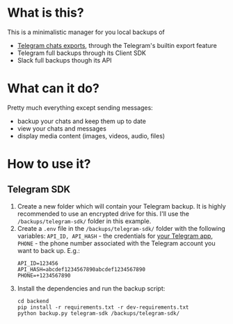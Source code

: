 # What is this?

This is a minimalistic manager for you local backups of

- [Telegram chats exports](https://telegram.org/blog/export-and-more), through the Telegram's builtin export feature
- Telegram full backups through its Client SDK
- Slack full backups though its API

# What can it do?

Pretty much everything except sending messages:

- backup your chats and keep them up to date
- view your chats and messages
- display media content (images, videos, audio, files)

# How to use it?

## Telegram SDK

1. Create a new folder which will contain your Telegram backup. It is highly recommended to use an encrypted drive for
   this. I'll use the `/backups/telegram-sdk/` folder in this example.
2. Create a `.env` file in the `/backups/telegram-sdk/` folder with the following variables:
   `API_ID, API_HASH` - the credentials
   for [your Telegram app](https://core.telegram.org/api/obtaining_api_id#obtaining-api-id), `PHONE` - the phone number
   associated with the Telegram account you want to back up. E.g.:
   ```shell
   API_ID=123456
   API_HASH=abcdef1234567890abcdef1234567890
   PHONE=+1234567890
   ```
3. Install the dependencies and run the backup script:
   ```shell
   cd backend
   pip install -r requirements.txt -r dev-requirements.txt
   python backup.py telegram-sdk /backups/telegram-sdk/
   ```
